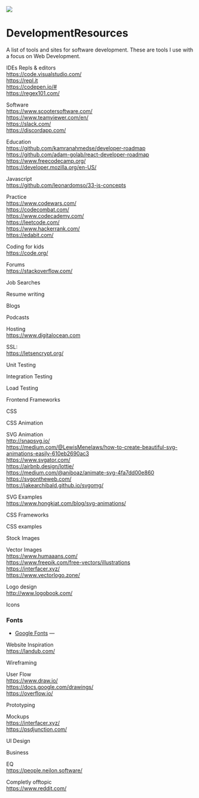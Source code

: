 <img src="https://source.unsplash.com/WLUHO9A_xik/1600x900">  

# DevelopmentResources  
A list of tools and sites for software development. These are tools I use with a focus on Web Development.  

IDEs Repls & editors  
https://code.visualstudio.com/  
https://repl.it  
https://codepen.io/#  
https://regex101.com/  

Software  
https://www.scootersoftware.com/    
https://www.teamviewer.com/en/  
https://slack.com/  
https://discordapp.com/  


Education  
https://github.com/kamranahmedse/developer-roadmap  
https://github.com/adam-golab/react-developer-roadmap  
https://www.freecodecamp.org/    
https://developer.mozilla.org/en-US/  

Javascript  
https://github.com/leonardomso/33-js-concepts  

Practice  
https://www.codewars.com/  
https://codecombat.com/  
https://www.codecademy.com/  
https://leetcode.com/  
https://www.hackerrank.com/  
https://edabit.com/  

Coding for kids  
https://code.org/  

Forums  
https://stackoverflow.com/  

Job Searches  

Resume writing  

Blogs  

Podcasts  

Hosting  
https://www.digitalocean.com  

SSL:  
https://letsencrypt.org/  

Unit Testing  

Integration Testing  

Load Testing  

Frontend Frameworks  

CSS  

CSS Animation  

SVG Animation  
http://snapsvg.io/  
https://medium.com/@LewisMenelaws/how-to-create-beautiful-svg-animations-easily-610eb2690ac3  
https://www.svgator.com/  
https://airbnb.design/lottie/  
https://medium.com/@aniboaz/animate-svg-4fa7dd00e860  
https://svgontheweb.com/  
https://jakearchibald.github.io/svgomg/  

SVG Examples  
https://www.hongkiat.com/blog/svg-animations/  


CSS Frameworks  



CSS examples  

Stock Images  

Vector Images  
https://www.humaaans.com/  
https://www.freepik.com/free-vectors/illustrations  
https://interfacer.xyz/  
https://www.vectorlogo.zone/  

Logo design  
http://www.logobook.com/  


Icons  

### Fonts  
* [Google Fonts](https://fonts.google.com/) —  

Website Inspiration  
https://landub.com/  


Wireframing  

User Flow  
https://www.draw.io/  
https://docs.google.com/drawings/  
https://overflow.io/  

Prototyping  

Mockups  
https://interfacer.xyz/  
https://psdjunction.com/  

UI Design  

Business  

EQ  
https://people.neilon.software/  

Completly offtopic  
https://www.reddit.com/  

